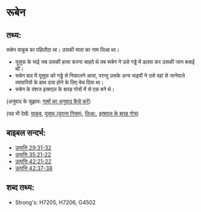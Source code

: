 # रूबेन #

## तथ्य: ##

रूबेन याकूब का पहिलौठा था। उसकी माता का नाम लिआ था।

* यूसुफ के भाई जब उसकी हत्या करना चाहते थे तब रूबेन ने उसे गड्ढे में डलवा कर उसकी जान बचाई थी।
* रूबेन बाद में यूसुफ को गड्ढे से निकालने आया, परन्तु उसके अन्य भाइयों ने उसे वहां से जानेवाले व्यापारियों के हाथ दास होने के लिए बेच दिया था।
* रूबेन के वंशज इस्राएल के बारह गोत्रों में से एक बने थे।

(अनुवाद के सुझाव: [नामों का अनुवाद कैसे करें](rc://en/ta/man/translate/translate-names))

(यह भी देखें: [याकूब](../names/jacob.md), [यूसुफ (पुराना नियम)](../names/josephot.md), [लिआ:](../names/leah.md),  [इस्राएल के बारह गोत्र](../other/12tribesofisrael.md))

## बाइबल सन्दर्भ: ##

* [उत्पत्ति 29:31-32](rc://en/tn/help/gen/29/31)
* [उत्पत्ति 35:21-22](rc://en/tn/help/gen/35/21)
* [उत्पत्ति 42:21-22](rc://en/tn/help/gen/42/21)
* [उत्पत्ति 42:37-38](rc://en/tn/help/gen/42/37)

## शब्द तथ्य: ##

* Strong's: H7205, H7206, G4502
